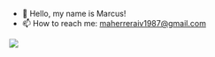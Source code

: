 - 👋 Hello, my name is Marcus!
- 📫 How to reach me: maherreraiv1987@gmail.com

<img src="https://www.codewars.com/users/mahiv87/badges/micro" />

